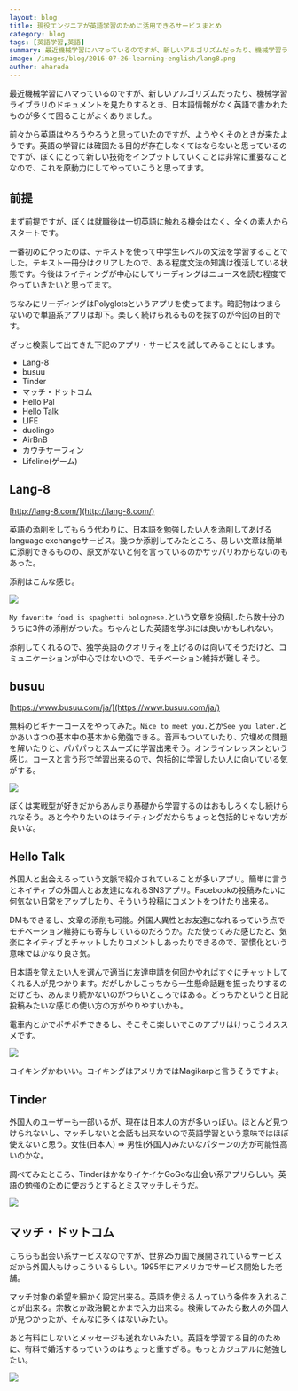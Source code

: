 ```yaml
---
layout: blog
title: 現役エンジニアが英語学習のために活用できるサービスまとめ
category: blog
tags: [英語学習,英語]  
summary: 最近機械学習にハマっているのですが、新しいアルゴリズムだったり、機械学習ライブラリのドキュメントを見たりするとき、
image: /images/blog/2016-07-26-learning-english/lang8.png
author: aharada
---
```


最近機械学習にハマっているのですが、新しいアルゴリズムだったり、機械学習ライブラリのドキュメントを見たりするとき、日本語情報がなく英語で書かれたものが多くて困ることがよくありました。

前々から英語はやろうやろうと思っていたのですが、ようやくそのときが来たようです。英語の学習には確固たる目的が存在しなくてはならないと思っているのですが、ぼくにとって新しい技術をインプットしていくことは非常に重要なことなので、これを原動力にしてやっていこうと思ってます。

## 前提

まず前提ですが、ぼくは就職後は一切英語に触れる機会はなく、全くの素人からスタートです。

一番初めにやったのは、テキストを使って中学生レベルの文法を学習することでした。テキスト一冊分はクリアしたので、ある程度文法の知識は復活している状態です。今後はライティングが中心にしてリーディングはニュースを読む程度でやっていきたいと思ってます。

ちなみにリーディングはPolyglotsというアプリを使ってます。暗記物はつまらないので単語系アプリは却下。楽しく続けられるものを探すのが今回の目的です。

ざっと検索して出てきた下記のアプリ・サービスを試してみることにします。

- Lang-8
- busuu
- Tinder
- マッチ・ドットコム
- Hello Pal
- Hello Talk
- LIFE
- duolingo
- AirBnB
- カウチサーフィン
- Lifeline(ゲーム)

## Lang-8

[http://lang-8.com/](http://lang-8.com/)

英語の添削をしてもらう代わりに、日本語を勉強したい人を添削してあげるlanguage exchangeサービス。幾つか添削してみたところ、易しい文章は簡単に添削できるものの、原文がないと何を言っているのかサッパリわからないのもあった。

添削はこんな感じ。

![](../images/blog/2016-07-26-learning-english/lang8.png)

`My favorite food is spaghetti bolognese.`という文章を投稿したら数十分のうちに3件の添削がついた。ちゃんとした英語を学ぶには良いかもしれない。

添削してくれるので、独学英語のクオリティを上げるのは向いてそうだけど、コミュニケーションが中心ではないので、モチベーション維持が難しそう。

## busuu

[https://www.busuu.com/ja/](https://www.busuu.com/ja/)

無料のビギナーコースをやってみた。`Nice to meet you.`とか`See you later.`とかあいさつの基本中の基本から勉強できる。音声もついていたり、穴埋めの問題を解いたりと、パパパっとスムーズに学習出来そう。オンラインレッスンという感じ。コースと言う形で学習出来るので、包括的に学習したい人に向いている気がする。

![](../images/blog/2016-07-26-learning-english/busuu.png)

ぼくは実戦型が好きだからあんまり基礎から学習するのはおもしろくなし続けられなそう。あと今やりたいのはライティングだからちょっと包括的じゃない方が良いな。

## Hello Talk
外国人と出会えるっていう文脈で紹介されていることが多いアプリ。簡単に言うとネイティブの外国人とお友達になれるSNSアプリ。Facebookの投稿みたいに何気ない日常をアップしたり、そういう投稿にコメントをつけたり出来る。

DMもできるし、文章の添削も可能。外国人異性とお友達になれるっていう点でモチベーション維持にも寄与しているのだろうか。ただ使ってみた感じだと、気楽にネイティブとチャットしたりコメントしあったりできるので、習慣化という意味ではかなり良さ気。

日本語を覚えたい人を選んで適当に友達申請を何回かやればすぐにチャットしてくれる人が見つかります。だがしかしこっちから一生懸命話題を振ったりするのだけども、あんまり続かないのがつらいところではある。どっちかというと日記投稿みたいな感じの使い方の方がやりやすいかも。

電車内とかでポチポチできるし、そこそこ楽しいでこのアプリはけっこうオススメです。

![](../images/blog/2016-07-26-learning-english/hello_talk.png)

コイキングかわいい。コイキングはアメリカではMagikarpと言うそうですよ。

## Tinder
外国人のユーザーも一部いるが、現在は日本人の方が多いっぽい。ほとんど見つけられないし、マッチしないと会話も出来ないので英語学習という意味ではほぼ使えないと思う。女性(日本人) => 男性(外国人)みたいなパターンの方が可能性高いのかな。

調べてみたところ、TinderはかなりイケイケGoGoな出会い系アプリらしい。英語の勉強のために使おうとするとミスマッチしそうだ。

![](../images/blog/2016-07-26-learning-english/tinder.png)

## マッチ・ドットコム
こちらも出会い系サービスなのですが、世界25カ国で展開されているサービスだから外国人もけっこういるらしい。1995年にアメリカでサービス開始した老舗。

マッチ対象の希望を細かく設定出来る。英語を使える人っていう条件を入れることが出来る。宗教とか政治観とかまで入力出来る。検索してみたら数人の外国人が見つかったが、そんなに多くはないみたい。

あと有料にしないとメッセージも送れないみたい。英語を学習する目的のために、有料で婚活するっていうのはちょっと重すぎる。もっとカジュアルに勉強したい。

![](../images/blog/2016-07-26-learning-english/match_com.png)
